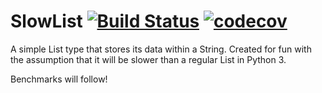 # SlowList [![Build Status](https://travis-ci.com/simeg/SlowList.svg?branch=master)](https://travis-ci.com/simeg/SlowList) [![codecov](https://codecov.io/gh/simeg/slowlist/branch/master/graph/badge.svg)](https://codecov.io/gh/simeg/slowlist)

A simple List type that stores its data within a String. Created for fun with
the assumption that it will be slower than a regular List in Python 3.

Benchmarks will follow!
